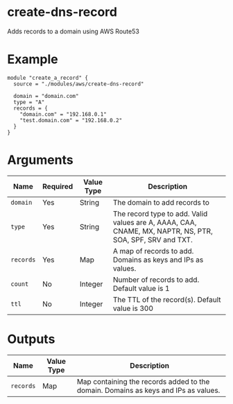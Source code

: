 # create-dns-record

Adds records to a domain using AWS Route53

# Example

```hcl
module "create_a_record" {
  source = "./modules/aws/create-dns-record"

  domain = "domain.com"
  type = "A"
  records = {
    "domain.com" = "192.168.0.1"
    "test.domain.com" = "192.168.0.2"
  }
}
```

# Arguments

| Name                      | Required | Value Type | Description
|---------------------------| -------- | ---------- | -----------
|`domain`                   | Yes      | String     | The domain to add records to
|`type`                     | Yes      | String     | The record type to add. Valid values are A, AAAA, CAA, CNAME, MX, NAPTR, NS, PTR, SOA, SPF, SRV and TXT.
|`records`                  | Yes      | Map        | A map of records to add. Domains as keys and IPs as values.
|`count`                    | No       | Integer    | Number of records to add. Default value is 1
|`ttl`                      | No       | Integer    | The TTL of the record(s). Default value is 300

# Outputs

| Name                      | Value Type | Description
|---------------------------| ---------- | -----------
|`records`                  | Map        | Map containing the records added to the domain. Domains as keys and IPs as values.

